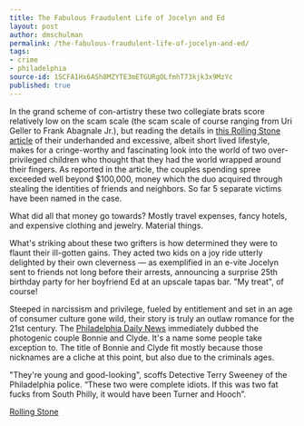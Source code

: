 ```yaml
---
title: The Fabulous Fraudulent Life of Jocelyn and Ed
layout: post
author: dmschulman
permalink: /the-fabulous-fraudulent-life-of-jocelyn-and-ed/
tags:
- crime
- philadelphia
source-id: 1SCFA1Hx6ASh8MZYTE3mETGURgOLfmhT73kjk3x9MzYc
published: true
---
```

In the grand scheme of con-artistry these two collegiate brats score relatively low on the scam scale (the scam scale of course ranging from Uri Geller to Frank Abagnale Jr.), but reading the details in [this Rolling Stone article](http://www.rollingstone.com/music/pictures/the-fabulous-and-fraudulent-life-of-jocelyn-and-ed-20080307) of their underhanded and excessive, albeit short lived lifestyle, makes for a cringe-worthy and fascinating look into the world of two over-privileged children who thought that they had the world wrapped around their fingers. As reported in the article, the couples spending spree exceeded well beyond $100,000, money which the duo acquired through stealing the identities of friends and neighbors. So far 5 separate victims have been named in the case.

What did all that money go towards? Mostly travel expenses, fancy hotels, and expensive clothing and jewelry. Material things.

What's striking about these two grifters is how determined they were to flaunt their ill-gotten gains. They acted two kids on a joy ride utterly delighted by their own cleverness — as exemplified in an e-vite Jocelyn sent to friends not long before their arrests, announcing a surprise 25th birthday party for her boyfriend Ed at an upscale tapas bar. "My treat", of course!

Steeped in narcissism and privilege, fueled by entitlement and set in an age of consumer culture gone wild, their story is truly an outlaw romance for the 21st century. The [Philadelphia Daily News](http://www.philly.com) immediately dubbed the photogenic couple Bonnie and Clyde. It's a name some people take exception to. The title of Bonnie and Clyde fit mostly because those nicknames are a cliche at this point, but also due to the criminals ages. 

"They're young and good-looking", scoffs Detective Terry Sweeney of the Philadelphia police. “These two were complete idiots. If this was two fat fucks from South Philly, it would have been Turner and Hooch”.

[Rolling Stone](http://www.rollingstone.com/music/pictures/the-fabulous-and-fraudulent-life-of-jocelyn-and-ed-20080307)

